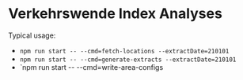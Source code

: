 Verkehrswende Index Analyses
====================================

Typical usage:

* `npm run start -- --cmd=fetch-locations --extractDate=210101`
* `npm run start -- --cmd=generate-extracts --extractDate=210101`
* `npm run start -- --cmd=write-area-configs
